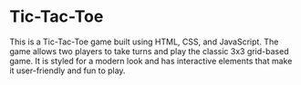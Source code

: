 # Tic-Tac-Toe
This is a Tic-Tac-Toe game built using HTML, CSS, and JavaScript. The game allows two players to take turns and play the classic 3x3 grid-based game. It is styled for a modern look and has interactive elements that make it user-friendly and fun to play.
